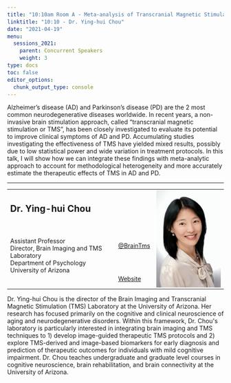 ```yaml
---
title: "10:10am Room A - Meta-analysis of Transcranial Magnetic Stimulation Studies in Neurodegenerative Disorders"
linktitle: "10:10 - Dr. Ying-hui Chou"
date: "2021-04-19"
menu:
  sessions_2021:
    parent: Concurrent Speakers
    weight: 3
type: docs
toc: false
editor_options:
  chunk_output_type: console
---
```


Alzheimer’s disease (AD) and Parkinson’s disease (PD) are the 2 most common neurodegenerative diseases worldwide. In recent years, a non-invasive brain stimulation approach, called “transcranial magnetic stimulation or TMS”, has been closely investigated to evaluate its potential to improve clinical symptoms of AD and PD. Accumulating studies investigating the effectiveness of TMS have yielded mixed results, possibly due to low statistical power and wide variation in treatment protocols. In this talk, I will show how we can integrate these findings with meta-analytic approach to account for methodological heterogeneity and more accurately estimate the therapeutic effects of TMS in AD and PD.

<hr style="width: 100%; text-align: center; margin-left: 0;" />

<TABLE class="bio-table">
<TR>
<TD COLSPAN="2"><h2>Dr. Ying-hui Chou</h2></TD>
<TD ROWSPAN="4"><img style="float: left;" src="img/ying-hui-chou.jpg" width="200" /></TD>
</TR>
<TR>
<TD ROWSPAN="3">
Assistant Professor<br>
Director, Brain Imaging and TMS Laboratory<br>
Department of Psychology<br>
University of Arizona

</TD>

<TD><i class="fab fa-twitter"></i> <a href="https://twitter.com/BrainTms" target="_blank" rel="noopener">@BrainTms</a>
</TD>
</TR>
<TR>
<TD><i class="fa fa-link"></i> <a href="https://yinghuichou.wixsite.com/tmslab" target="_blank" rel="noopener">Website</a>
</TD>
</TR>
</TABLE>

Dr. Ying-hui Chou is the director of the Brain Imaging and Transcranial Magnetic Stimulation (TMS) Laboratory at the University of Arizona. Her research has focused primarily on the cognitive and clinical neuroscience of aging and neurodegenerative disorders. Within this framework, Dr. Chou's laboratory is particularly interested in integrating brain imaging and TMS techniques to 1) develop image-guided therapeutic TMS protocols and 2) explore TMS-derived and image-based biomarkers for early diagnosis and prediction of therapeutic outcomes for individuals with mild cognitive impairment. Dr. Chou teaches undergraduate and graduate level courses in cognitive neuroscience, brain rehabilitation, and brain connectivity at the University of Arizona.